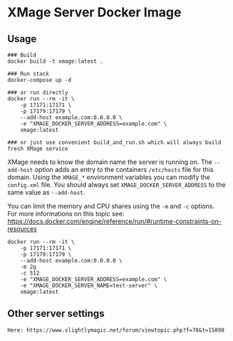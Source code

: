 # XMage Server Docker Image

## Usage
    ### Build
    docker build -t xmage:latest .

    ### Run stack
    docker-compose up -d

    ### or run directly
    docker run --rm -it \
        -p 17171:17171 \
        -p 17179:17179 \
        --add-host example.com:0.0.0.0 \
        -e "XMAGE_DOCKER_SERVER_ADDRESS=example.com" \
        xmage:latest

    ### or just use convenient build_and_run.sh which will always build fresh XMage service

XMage needs to know the domain name the server is running on. The `--add-host` option adds an entry to the containers `/etc/hosts` file for this domain. Using the `XMAGE_*` environment variables you can modify the `config.xml` file.
You should always set `XMAGE_DOCKER_SERVER_ADDRESS` to the same value as `--add-host`.

You can limit the memory and CPU shares using the `-m` and `-c` options.   
For more informations on this topic see: https://docs.docker.com/engine/reference/run/#runtime-constraints-on-resources

    docker run --rm -it \
        -p 17171:17171 \
        -p 17179:17179 \
        --add-host example.com:0.0.0.0 \
        -m 2g
        -c 512
        -e "XMAGE_DOCKER_SERVER_ADDRESS=example.com" \
        -e "XMAGE_DOCKER_SERVER_NAME=test-server" \
        xmage:latest

## Other server settings
    Here: https://www.slightlymagic.net/forum/viewtopic.php?f=70&t=15898
